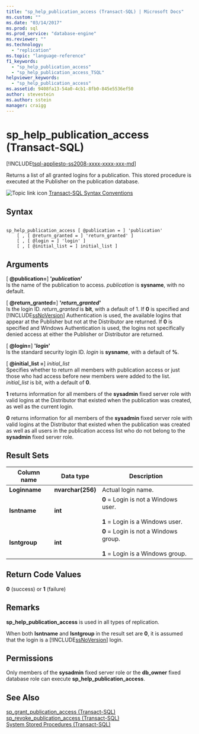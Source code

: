 ```yaml
---
title: "sp_help_publication_access (Transact-SQL) | Microsoft Docs"
ms.custom: ""
ms.date: "03/14/2017"
ms.prod: sql
ms.prod_service: "database-engine"
ms.reviewer: ""
ms.technology: 
  - "replication"
ms.topic: "language-reference"
f1_keywords: 
  - "sp_help_publication_access"
  - "sp_help_publication_access_TSQL"
helpviewer_keywords: 
  - "sp_help_publication_access"
ms.assetid: 9408fa13-54a0-4cb1-8fb0-845e5536ef50
author: stevestein
ms.author: sstein
manager: craigg
---
```

# sp_help_publication_access (Transact-SQL)
[!INCLUDE[tsql-appliesto-ss2008-xxxx-xxxx-xxx-md](../../includes/tsql-appliesto-ss2008-xxxx-xxxx-xxx-md.md)]

  Returns a list of all granted logins for a publication. This stored procedure is executed at the Publisher on the publication database.  
  
 ![Topic link icon](../../database-engine/configure-windows/media/topic-link.gif "Topic link icon") [Transact-SQL Syntax Conventions](../../t-sql/language-elements/transact-sql-syntax-conventions-transact-sql.md)  
  
## Syntax  
  
```  
  
sp_help_publication_access [ @publication = ] 'publication'  
    [ , [ @return_granted = ] 'return_granted' ]   
    [ , [ @login = ] 'login' ]  
    [ , [ @initial_list = ] initial_list ]  
```  
  
## Arguments  
 [ **@publication=**] **'***publication***'**  
 Is the name of the publication to access. *publication* is **sysname**, with no default.  
  
 [ **@return_granted=**] **'***return_granted***'**  
 Is the login ID. *return_granted* is **bit**, with a default of 1. If **0** is specified and [!INCLUDE[ssNoVersion](../../includes/ssnoversion-md.md)] Authentication is used, the available logins that appear at the Publisher but not at the Distributor are returned. If **0** is specified and Windows Authentication is used, the logins not specifically denied access at either the Publisher or Distributor are returned.  
  
 [ **@login=**] **'***login***'**  
 Is the standard security login ID. *login* is **sysname**, with a default of **%**.  
  
 [ **@initial_list =**] *initial_list*  
 Specifies whether to return all members with publication access or just those who had access before new members were added to the list. *initial_list* is bit, with a default of **0**.  
  
 **1** returns information for all members of the **sysadmin** fixed server role with valid logins at the Distributor that existed when the publication was created, as well as the current login.  
  
 **0** returns information for all members of the **sysadmin** fixed server role with valid logins at the Distributor that existed when the publication was created as well as all users in the publication access list who do not belong to the **sysadmin** fixed server role.  
  
## Result Sets  
  
|Column name|Data type|Description|  
|-----------------|---------------|-----------------|  
|**Loginname**|**nvarchar(256)**|Actual login name.|  
|**Isntname**|**int**|**0** = Login is not a Windows user.<br /><br /> **1** = Login is a Windows user.|  
|**Isntgroup**|**int**|**0** = Login is not a Windows group.<br /><br /> **1** = Login is a Windows group.|  
  
## Return Code Values  
 **0** (success) or **1** (failure)  
  
## Remarks  
 **sp_help_publication_access** is used in all types of replication.  
  
 When both **Isntname** and **Isntgroup** in the result set are **0**, it is assumed that the login is a [!INCLUDE[ssNoVersion](../../includes/ssnoversion-md.md)] login.  
  
## Permissions  
 Only members of the **sysadmin** fixed server role or the **db_owner** fixed database role can execute **sp_help_publication_access**.  
  
## See Also  
 [sp_grant_publication_access &#40;Transact-SQL&#41;](../../relational-databases/system-stored-procedures/sp-grant-publication-access-transact-sql.md)   
 [sp_revoke_publication_access &#40;Transact-SQL&#41;](../../relational-databases/system-stored-procedures/sp-revoke-publication-access-transact-sql.md)   
 [System Stored Procedures &#40;Transact-SQL&#41;](../../relational-databases/system-stored-procedures/system-stored-procedures-transact-sql.md)  
  
  
